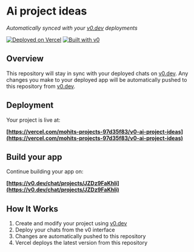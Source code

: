 # Ai project ideas

*Automatically synced with your [v0.dev](https://v0.dev) deployments*

[![Deployed on Vercel](https://img.shields.io/badge/Deployed%20on-Vercel-black?style=for-the-badge&logo=vercel)](https://vercel.com/mohits-projects-97d35f83/v0-ai-project-ideas)
[![Built with v0](https://img.shields.io/badge/Built%20with-v0.dev-black?style=for-the-badge)](https://v0.dev/chat/projects/JZDz9FaKhIi)

## Overview

This repository will stay in sync with your deployed chats on [v0.dev](https://v0.dev).
Any changes you make to your deployed app will be automatically pushed to this repository from [v0.dev](https://v0.dev).

## Deployment

Your project is live at:

**[https://vercel.com/mohits-projects-97d35f83/v0-ai-project-ideas](https://vercel.com/mohits-projects-97d35f83/v0-ai-project-ideas)**

## Build your app

Continue building your app on:

**[https://v0.dev/chat/projects/JZDz9FaKhIi](https://v0.dev/chat/projects/JZDz9FaKhIi)**

## How It Works

1. Create and modify your project using [v0.dev](https://v0.dev)
2. Deploy your chats from the v0 interface
3. Changes are automatically pushed to this repository
4. Vercel deploys the latest version from this repository